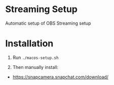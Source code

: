 # Streaming Setup

Automatic setup of OBS Streaming setup

# Installation

1. Run `./macos-setup.sh`

2. Then manually install:

 - https://snapcamera.snapchat.com/download/
